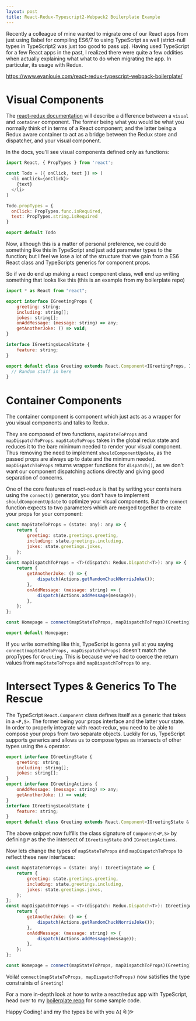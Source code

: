 ```yaml
---
layout: post
title: React-Redux-Typescript2-Webpack2 Boilerplate Example
---
```


Recently a colleague of mine wanted to migrate one of our React apps from just using Babel for compiling ES6/7 to using TypeScript as well (strict-null types in TypeScript2 was just too good to pass up). Having used TypeScript for a few React apps in the past, I realized there were quite a few oddities when actually explaining what what to do when migrating the app. In particular, its usage with Redux.

<https://www.evanlouie.com/react-redux-typescript-webpack-boilerplate/>

# Visual Components

The [react-redux documentation](http://redux.js.org/docs/basics/UsageWithReact.html) will describe a difference between a `visual` and `container` component. The former being what you would be what you normally think of in terms of a React component; and the latter being a Redux aware container to act as a bridge between the Redux store and dispatcher, and your visual component.

In the docs, you'll see visual components defined only as functions:

```javascript
import React, { PropTypes } from 'react';

const Todo = ({ onClick, text }) => (
  <li onClick={onClick}>
    {text}
  </li>
)

Todo.propTypes = {
  onClick: PropTypes.func.isRequired,
  text: PropTypes.string.isRequired
}

export default Todo
```

Now, although this is a matter of personal preference, we could do something like this in TypeScript and just add parameter types to the function; but I feel we lose a lot of the structure that we gain from a ES6 React class and TypeScripts generics for component props.

So if we do end up making a react component class, well end up writing something that looks like this (this is an example from my boilerplate repo)

```javascript
import * as React from "react";

export interface IGreetingProps {
    greeting: string;
    including: string[];
    jokes: string[];
    onAddMessage: (message: string) => any;
    getAnotherJoke: () => void;
}

interface IGreetingsLocalState {
    feature: string;
}

export default class Greeting extends React.Component<IGreetingProps, IGreetingsLocalState> {
  // Random stuff in here
}
```

# Container Components

The container component is component which just acts as a wrapper for you visual components and talks to Redux.

They are composed of two functions, `mapStateToProps` and `mapDispatchToProps`. `mapStateToProps` takes in the global redux state and reduces it to the bare minimum needed to render your visual component. Thus removing the need to implement `shouldComponentUpdate`, as the passed props are always up to date and the minimum needed. `mapDispatchToProps` returns wrapper functions for `dispatch()`, as we don't want our component dispatching actions directly and giving good separation of concerns.

One of the core features of react-redux is that by writing your containers using the `connect()` generator, you don't have to implement `shouldComponentUpdate` to optimize your visual components. But the `connect` function expects to two parameters which are merged together to create your props for your component:

```javascript
const mapStateToProps = (state: any): any => {
    return {
        greeting: state.greetings.greeting,
        including: state.greetings.including,
        jokes: state.greetings.jokes,
    };
};
const mapDispatchToProps = <T>(dispatch: Redux.Dispatch<T>): any => {
    return {
        getAnotherJoke: () => {
            dispatch(Actions.getRandomChuckNorrisJoke());
        },
        onAddMessage: (message: string) => {
            dispatch(Actions.addMessage(message));
        },
    };
};

const Homepage = connect(mapStateToProps, mapDispatchToProps)(Greeting);

export default Homepage;
```

If you write something like this, TypeScript is gonna yell at you saying `connect(mapStateToProps, mapDispatchToProps)` doesn't match the propTypes for `Greeting`. This is because we've had to coerce the return values from `mapStateToProps` and `mapDispatchToProps` to `any`.

# Intersect Types & Generics To The Rescue

The TypeScript `React.Component` class defines itself as a generic that takes in a `<P,S>`. The former being your props interface and the latter your state. In order to properly integrate with react-redux, you need to be able to compose your props from two separate objects. Luckily for us, TypeScript supports generics and allows us to compose types as intersects of other types using the `&` operator.

```javascript
export interface IGreetingState {
    greeting: string;
    including: string[];
    jokes: string[];
}
export interface IGreetingActions {
    onAddMessage: (message: string) => any;
    getAnotherJoke: () => void;
}
interface IGreetingsLocalState {
    feature: string;
}
export default class Greeting extends React.Component<IGreetingState & IGreetingActions, IGreetingsLocalState
```

The above snippet now fulfills the class signature of `Component<P,S>` by defining `P` as the the intersect of `IGreetingState` and `IGreetingActions`.

Now lets change the types of `mapStateToProps` and `mapDispatchToProps` to reflect these new interfaces:

```javascript
const mapStateToProps = (state: any): IGreetingState => {
    return {
        greeting: state.greetings.greeting,
        including: state.greetings.including,
        jokes: state.greetings.jokes,
    };
};
const mapDispatchToProps = <T>(dispatch: Redux.Dispatch<T>): IGreetingActions => {
    return {
        getAnotherJoke: () => {
            dispatch(Actions.getRandomChuckNorrisJoke());
        },
        onAddMessage: (message: string) => {
            dispatch(Actions.addMessage(message));
        },
    };
};

const Homepage = connect(mapStateToProps, mapDispatchToProps)(Greeting);
```

Voila! `connect(mapStateToProps, mapDispatchToProps)` now satisfies the type constraints of `Greeting`!

For a more in-depth look at how to write a react/redux app with TypeScript, head over to my [boilerplate repo](https://github.com/evanlouie/react-redux-typescript-webpack-boilerplate) for some sample code.

Happy Coding! and my the types be with you ᕕ( ᐛ )ᕗ
